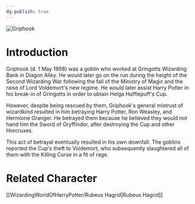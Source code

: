 ```yaml
---
dg-publish: true
---
```

![Griphook](http://rxbg5ysja.bkt.gdipper.com/Griphook.png)
# Introduction
Griphook (d. 1 May 1998) was a goblin who worked at Gringotts Wizarding Bank in Diagon Alley. He would later go on the run during the height of the Second Wizarding War following the fall of the Ministry of Magic and the raise of Lord Voldemort's new regime. He would later assist Harry Potter in his break-in of Gringotts in order to obtain Helga Hufflepuff's Cup.

However, despite being rescued by them, Griphook's general mistrust of wizardkind resulted in him betraying Harry Potter, Ron Weasley, and Hermione Granger. He betrayed them because he believed they would not hand him the Sword of Gryffindor, after destroying the Cup and other Horcruxes.

This act of betrayal eventually resulted in his own downfall. The goblins reported the Cup's theft to Voldemort, who subsequently slaughtered all of them with the Killing Curse in a fit of rage.

# Related Character
[[WizardingWorldOfHarryPotter/Rubeus Hagrid\|Rubeus Hagrid]]
